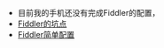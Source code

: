 * 目前我的手机还没有完成Fiddler的配置，
* [Fiddler的坑点](https://blog.csdn.net/yan_startwith2015/article/details/81286532)
* [Fiddler简单配置](https://www.cnblogs.com/injet/p/10302132.html)
